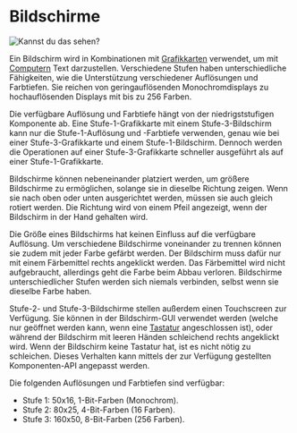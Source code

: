 # Bildschirme

![Kannst du das sehen?](oredict:opencomputers:screen1)

Ein Bildschirm wird in Kombinationen mit [Grafikkarten](../item/graphicsCard1.md) verwendet, um mit [Computern](../general/computer.md) Text darzustellen. Verschiedene Stufen haben unterschiedliche Fähigkeiten, wie die Unterstützung verschiedener Auflösungen und Farbtiefen. Sie reichen von geringauflösenden Monochromdisplays zu hochauflösenden Displays mit bis zu 256 Farben.

Die verfügbare Auflösung und Farbtiefe hängt von der niedrigststufigen Komponente ab. Eine Stufe-1-Grafikkarte mit einem Stufe-3-Bildschirm kann nur die Stufe-1-Auflösung und -Farbtiefe verwenden, genau wie bei einer Stufe-3-Grafikkarte und einem Stufe-1-Bildschirm. Dennoch werden die Operationen auf einer Stufe-3-Grafikkarte schneller ausgeführt als auf einer Stufe-1-Grafikkarte.

Bildschirme können nebeneinander platziert werden, um größere Bildschirme zu ermöglichen, solange sie in dieselbe Richtung zeigen. Wenn sie nach oben oder unten ausgerichtet werden, müssen sie auch gleich rotiert werden. Die Richtung wird von einem Pfeil angezeigt, wenn der Bildschirm in der Hand gehalten wird.

Die Größe eines Bildschirms hat keinen Einfluss auf die verfügbare Auflösung. Um verschiedene Bildschirme voneinander zu trennen können sie zudem mit jeder Farbe gefärbt werden. Der Bildschirm muss dafür nur mit einem Färbemittel rechts angeklickt werden. Das Färbemittel wird nicht aufgebraucht, allerdings geht die Farbe beim Abbau verloren. Bildschirme unterschiedlicher Stufen werden sich niemals verbinden, selbst wenn sie dieselbe Farbe haben.

Stufe-2- und Stufe-3-Bildschirme stellen außerdem einen Touchscreen zur Verfügung. Sie können in der Bildschirm-GUI verwendet werden (welche nur geöffnet werden kann, wenn eine [Tastatur](keyboard.md) angeschlossen ist), oder während der Bildschirm mit leeren Händen schleichend rechts angeklickt wird. Wenn der Bildschirm keine Tastatur hat, ist es nicht nötig zu schleichen. Dieses Verhalten kann mittels der zur Verfügung gestellten Komponenten-API angepasst werden.

Die folgenden Auflösungen und Farbtiefen sind verfügbar:
- Stufe 1: 50x16, 1-Bit-Farben (Monochrom).
- Stufe 2: 80x25, 4-Bit-Farben (16 Farben).
- Stufe 3: 160x50, 8-Bit-Farben (256 Farben).
